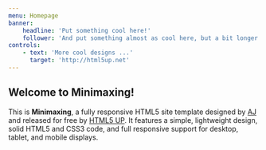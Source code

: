 ```yaml
---
menu: Homepage
banner:
    headline: 'Put something cool here!'
    follower: 'And put something almost as cool here, but a bit longer ...'
controls:
    - text: 'More cool designs ...'
      target: 'http://html5up.net'
---
```


## Welcome to Minimaxing!

This is **Minimaxing**, a fully responsive HTML5 site template designed by [AJ](http://twitter.com/ajlkn) and released for free by [HTML5 UP](http://html5up.net). It features a simple, lightweight design, solid HTML5 and CSS3 code, and full responsive support for desktop, tablet, and mobile displays.
